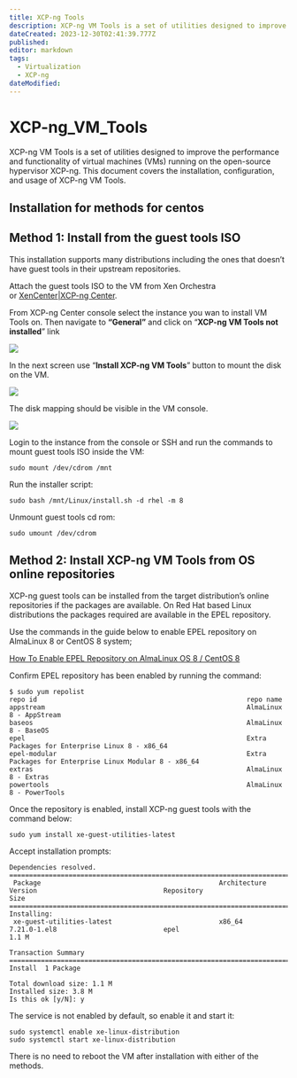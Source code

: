 ```yaml
---
title: XCP-ng Tools
description: XCP-ng VM Tools is a set of utilities designed to improve the performance and functionality of virtual machines (VMs) running on the open-source hypervisor XCP-ng. This document covers the installation, configuration, and usage of XCP-ng VM Tools.
dateCreated: 2023-12-30T02:41:39.777Z
published: 
editor: markdown
tags:
  - Virtualization
  - XCP-ng
dateModified: 
---
```

# XCP-ng_VM_Tools

XCP-ng VM Tools is a set of utilities designed to improve the performance and functionality of virtual machines (VMs) running on the open-source hypervisor XCP-ng. This document covers the installation, configuration, and usage of XCP-ng VM Tools.

## Installation for methods for centos
## Method 1: Install from the guest tools ISO

This installation supports many distributions including the ones that doesn’t have guest tools in their upstream repositories.

Attach the guest tools ISO to the VM from Xen Orchestra or [XenCenter|XCP-ng Center](https://computingforgeeks.com/managing-xcp-ng-hypervisor-with-xencenter-xcp-ng-center/).

From XCP-ng Center console select the instance you wan to install VM Tools on. Then navigate to **“General”** and click on “**XCP-ng VM Tools not installed**” link

![](https://techviewleo.com/wp-content/uploads/2021/04/Install-XCP-ng-VM-Tools-CentOS-AlmaLinux-01.png?ezimgfmt=rs:696x374/rscb7/ng:webp/ngcb7)

In the next screen use “**Install XCP-ng VM Tools**” button to mount the disk on the VM.

![](https://techviewleo.com/wp-content/uploads/2021/04/Install-XCP-ng-VM-Tools-CentOS-AlmaLinux-02.png?ezimgfmt=rs:696x200/rscb7/ng:webp/ngcb7)

The disk mapping should be visible in the VM console.

![](https://techviewleo.com/wp-content/uploads/2021/04/Install-XCP-ng-VM-Tools-CentOS-AlmaLinux-03.png?ezimgfmt=rs:696x77/rscb7/ng:webp/ngcb7)

Login to the instance from the console or SSH and run the commands to mount guest tools ISO inside the VM:

```
sudo mount /dev/cdrom /mnt
```

Run the installer script:

```
sudo bash /mnt/Linux/install.sh -d rhel -m 8
```

Unmount guest tools cd rom:

```
sudo umount /dev/cdrom
```

## Method 2: Install XCP-ng VM Tools from OS online repositories

XCP-ng guest tools can be installed from the target distribution’s online repositories if the packages are available. On Red Hat based Linux distributions the packages required are available in the EPEL repository.

Use the commands in the guide below to enable EPEL repository on AlmaLinux 8 or CentOS 8 system;

[How To Enable EPEL Repository on AlmaLinux OS 8 / CentOS 8](https://techviewleo.com/enable-epel-repository-on-almalinux-os/)

Confirm EPEL repository has been enabled by running the command:

```
$ sudo yum repolist
repo id                                                     repo name
appstream                                                   AlmaLinux 8 - AppStream
baseos                                                      AlmaLinux 8 - BaseOS
epel                                                        Extra Packages for Enterprise Linux 8 - x86_64
epel-modular                                                Extra Packages for Enterprise Linux Modular 8 - x86_64
extras                                                      AlmaLinux 8 - Extras
powertools                                                  AlmaLinux 8 - PowerTools
```

Once the repository is enabled, install XCP-ng guest tools with the command below:

```
sudo yum install xe-guest-utilities-latest
```

Accept installation prompts:

```
Dependencies resolved.
==================================================================================================================================================================
 Package                                             Architecture                     Version                                Repository                      Size
==================================================================================================================================================================
Installing:
 xe-guest-utilities-latest                           x86_64                           7.21.0-1.el8                           epel                           1.1 M

Transaction Summary
==================================================================================================================================================================
Install  1 Package

Total download size: 1.1 M
Installed size: 3.8 M
Is this ok [y/N]: y
```

The service is not enabled by default, so enable it and start it:

```
sudo systemctl enable xe-linux-distribution
sudo systemctl start xe-linux-distribution
```

There is no need to reboot the VM after installation with either of the methods.